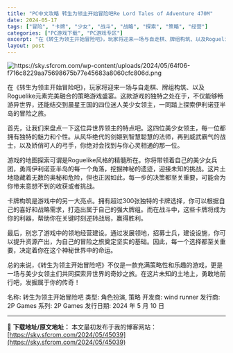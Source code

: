 ```yaml
---
title: "PC中文攻略 转生为领主开始冒险吧Re Lord Tales of Adventure 470M"
date: 2024-05-17
tags: ["冒险", "卡牌", "少女", "战斗", "战略", "探索", "策略", "经营"]
categories: ["PC游戏下载", "PC游戏专区"]
excerpt: "在《转生为领主开始冒险吧》，玩家将迎来一场与自走棋、牌组构筑、以及Roguelike元素完美融合的策略游戏盛宴。这款游戏的独特之处在于，不仅能够畅游异世界，还能结交到晨星王国的四位迷人美少女领主，一同踏上探索伊利诺亚半岛的冒险之旅。 首先，让我们来盘点一下这位异世界领主的特点吧。这四位美少女领主，每&hellip;"
layout: post
---
```


<img class="transparent aligncenter" src="https://sky.sfcrom.com/wp-content/uploads/2024/05/64f06-f716c8229aa75698675b77e45683a8060cfc806d.png" alt="https://sky.sfcrom.com/wp-content/uploads/2024/05/64f06-f716c8229aa75698675b77e45683a8060cfc806d.png" />

在《转生为领主开始冒险吧》，玩家将迎来一场与自走棋、牌组构筑、以及Roguelike元素完美融合的策略游戏盛宴。这款游戏的独特之处在于，不仅能够畅游异世界，还能结交到晨星王国的四位迷人美少女领主，一同踏上探索伊利诺亚半岛的冒险之旅。

首先，让我们来盘点一下这位异世界领主的特点吧。这四位美少女领主，每一位都拥有独特的魅力和个性。从风华绝代的剑姬到智慧聪慧的法师，再到威武霸气的战士，以及娇俏可人的弓手，你绝对会找到与你心灵相通的那一位。

游戏的地图探索可谓是Roguelike风格的精髓所在。你将带领着自己的美少女兵团，勇闯伊利诺亚半岛的每一个角落，挖掘神秘的遗迹，迎接未知的挑战。这片土地隐藏着无数的奥秘和危险，但也正因如此，每一步的决策都至关重要，可能会为你带来意想不到的收获或者挑战。

卡牌构筑是游戏中的另一大亮点。拥有超过300张独特的卡牌选择，你可以根据自己的喜好和战略需求，打造出属于自己的强大牌组。而在战斗中，这些卡牌将成为你的利器，帮助你在关键时刻逆转战局，赢得胜利。

最后，别忘了游戏中的领地经营建设。通过发展领地，招募士兵，建设设施，你可以提升资源产出，为自己的冒险之旅奠定坚实的基础。因此，每一个选择都至关重要，决定着你在这个神秘世界中的命运。

总的来说，《转生为领主开始冒险吧》不仅是一款充满策略性和乐趣的游戏，更是一场与美少女领主们共同探索异世界的奇妙之旅。在这片未知的土地上，勇敢地前行吧，发掘属于你的传奇！

名称: 转生为领主开始冒险吧
类型: 角色扮演, 策略
开发商: wind runner
发行商: 2P Games
系列: 2P Games
发行日期: 2024 年 5 月 10 日

---
📖 **下载地址/原文地址：** 本文最初发布于我的博客网站：[https://sky.sfcrom.com/2024/05/45039](https://sky.sfcrom.com/2024/05/45039)
